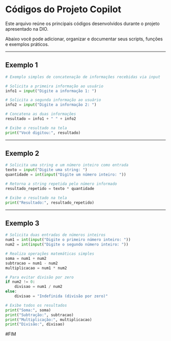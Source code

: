# Códigos do Projeto Copilot

Este arquivo reúne os principais códigos desenvolvidos durante o projeto apresentado na DIO. 

Abaixo você pode adicionar, organizar e documentar seus scripts, funções e exemplos práticos.

---

## Exemplo 1

```python
# Exemplo simples de concatenação de informações recebidas via input

# Solicita a primeira informação ao usuário
info1 = input("Digite a informação 1: ")

# Solicita a segunda informação ao usuário
info2 = input("Digite a informação 2: ")

# Concatena as duas informações
resultado = info1 + " " + info2

# Exibe o resultado na tela
print("Você digitou:", resultado)
```

---

## Exemplo 2

```python
# Solicita uma string e um número inteiro como entrada
texto = input("Digite uma string: ")
quantidade = int(input("Digite um número inteiro: "))

# Retorna a string repetida pelo número informado
resultado_repetido = texto * quantidade

# Exibe o resultado na tela
print("Resultado:", resultado_repetido)
```

---

## Exemplo 3

```python
# Solicita duas entradas de números inteiros
num1 = int(input("Digite o primeiro número inteiro: "))
num2 = int(input("Digite o segundo número inteiro: "))

# Realiza operações matemáticas simples
soma = num1 + num2
subtracao = num1 - num2
multiplicacao = num1 * num2

# Para evitar divisão por zero
if num2 != 0:
    divisao = num1 / num2
else:
    divisao = "Indefinida (divisão por zero)"

# Exibe todos os resultados
print("Soma:", soma)
print("Subtração:", subtracao)
print("Multiplicação:", multiplicacao)
print("Divisão:", divisao)
```

#FIM